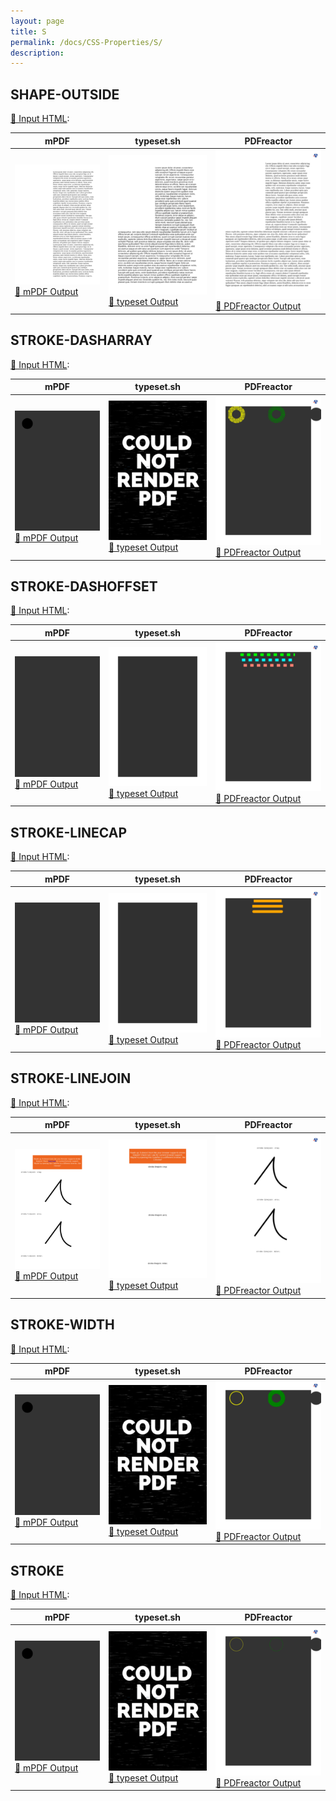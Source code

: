 ```yaml
---
layout: page
title: S
permalink: /docs/CSS-Properties/S/
description: 
---
```




## SHAPE-OUTSIDE

[📄 Input HTML](/html/CSS%20Properties/S/shape-outside.html):

| mPDF | typeset.sh | PDFreactor |
|---------|---------|---------|
| ![mPDF Preview](mpdf__html_CSS_Properties_S_shape-outside.html.png) [📕 mPDF Output](mpdf__html_CSS_Properties_S_shape-outside.html.pdf) | ![typeset Preview](typeset__html_CSS_Properties_S_shape-outside.html.png) [📕 typeset Output](typeset__html_CSS_Properties_S_shape-outside.html.pdf) | ![PDFreactor Preview](pdfreactor__html_CSS_Properties_S_shape-outside.html.png) [📕 PDFreactor Output](pdfreactor__html_CSS_Properties_S_shape-outside.html.pdf)

## STROKE-DASHARRAY

[📄 Input HTML](/html/CSS%20Properties/S/stroke-dasharray.html):

| mPDF | typeset.sh | PDFreactor |
|---------|---------|---------|
| ![mPDF Preview](mpdf__html_CSS_Properties_S_stroke-dasharray.html.png) [📕 mPDF Output](mpdf__html_CSS_Properties_S_stroke-dasharray.html.pdf) | ![typeset Preview](typeset__html_CSS_Properties_S_stroke-dasharray.html.png) [📕 typeset Output](typeset__html_CSS_Properties_S_stroke-dasharray.html.pdf) | ![PDFreactor Preview](pdfreactor__html_CSS_Properties_S_stroke-dasharray.html.png) [📕 PDFreactor Output](pdfreactor__html_CSS_Properties_S_stroke-dasharray.html.pdf)

## STROKE-DASHOFFSET

[📄 Input HTML](/html/CSS%20Properties/S/stroke-dashoffset.html):

| mPDF | typeset.sh | PDFreactor |
|---------|---------|---------|
| ![mPDF Preview](mpdf__html_CSS_Properties_S_stroke-dashoffset.html.png) [📕 mPDF Output](mpdf__html_CSS_Properties_S_stroke-dashoffset.html.pdf) | ![typeset Preview](typeset__html_CSS_Properties_S_stroke-dashoffset.html.png) [📕 typeset Output](typeset__html_CSS_Properties_S_stroke-dashoffset.html.pdf) | ![PDFreactor Preview](pdfreactor__html_CSS_Properties_S_stroke-dashoffset.html.png) [📕 PDFreactor Output](pdfreactor__html_CSS_Properties_S_stroke-dashoffset.html.pdf)

## STROKE-LINECAP

[📄 Input HTML](/html/CSS%20Properties/S/stroke-linecap.html):

| mPDF | typeset.sh | PDFreactor |
|---------|---------|---------|
| ![mPDF Preview](mpdf__html_CSS_Properties_S_stroke-linecap.html.png) [📕 mPDF Output](mpdf__html_CSS_Properties_S_stroke-linecap.html.pdf) | ![typeset Preview](typeset__html_CSS_Properties_S_stroke-linecap.html.png) [📕 typeset Output](typeset__html_CSS_Properties_S_stroke-linecap.html.pdf) | ![PDFreactor Preview](pdfreactor__html_CSS_Properties_S_stroke-linecap.html.png) [📕 PDFreactor Output](pdfreactor__html_CSS_Properties_S_stroke-linecap.html.pdf)

## STROKE-LINEJOIN

[📄 Input HTML](/html/CSS%20Properties/S/stroke-linejoin.html):

| mPDF | typeset.sh | PDFreactor |
|---------|---------|---------|
| ![mPDF Preview](mpdf__html_CSS_Properties_S_stroke-linejoin.html.png) [📕 mPDF Output](mpdf__html_CSS_Properties_S_stroke-linejoin.html.pdf) | ![typeset Preview](typeset__html_CSS_Properties_S_stroke-linejoin.html.png) [📕 typeset Output](typeset__html_CSS_Properties_S_stroke-linejoin.html.pdf) | ![PDFreactor Preview](pdfreactor__html_CSS_Properties_S_stroke-linejoin.html.png) [📕 PDFreactor Output](pdfreactor__html_CSS_Properties_S_stroke-linejoin.html.pdf)

## STROKE-WIDTH

[📄 Input HTML](/html/CSS%20Properties/S/stroke-width.html):

| mPDF | typeset.sh | PDFreactor |
|---------|---------|---------|
| ![mPDF Preview](mpdf__html_CSS_Properties_S_stroke-width.html.png) [📕 mPDF Output](mpdf__html_CSS_Properties_S_stroke-width.html.pdf) | ![typeset Preview](typeset__html_CSS_Properties_S_stroke-width.html.png) [📕 typeset Output](typeset__html_CSS_Properties_S_stroke-width.html.pdf) | ![PDFreactor Preview](pdfreactor__html_CSS_Properties_S_stroke-width.html.png) [📕 PDFreactor Output](pdfreactor__html_CSS_Properties_S_stroke-width.html.pdf)

## STROKE

[📄 Input HTML](/html/CSS%20Properties/S/stroke.html):

| mPDF | typeset.sh | PDFreactor |
|---------|---------|---------|
| ![mPDF Preview](mpdf__html_CSS_Properties_S_stroke.html.png) [📕 mPDF Output](mpdf__html_CSS_Properties_S_stroke.html.pdf) | ![typeset Preview](typeset__html_CSS_Properties_S_stroke.html.png) [📕 typeset Output](typeset__html_CSS_Properties_S_stroke.html.pdf) | ![PDFreactor Preview](pdfreactor__html_CSS_Properties_S_stroke.html.png) [📕 PDFreactor Output](pdfreactor__html_CSS_Properties_S_stroke.html.pdf)


